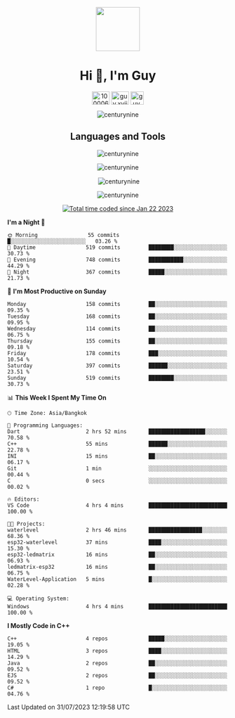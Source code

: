 
<p align="center"> <img src="https://user-images.githubusercontent.com/109062980/213915698-3e79c409-24f8-4471-a5f8-e7a842ad3a0a.gif" width="100" /> </p>
 
<h1 align="center">Hi 👋, I'm Guy</h1>
<p align="center">
<a href="https://fb.com/100006608053988" target="blank"><img align="center" src="https://raw.githubusercontent.com/rahuldkjain/github-profile-readme-generator/master/src/images/icons/Social/facebook.svg" alt="100006608053988" height="30" width="40" /></a>
<a href="https://instagram.com/guy.xvii" target="blank"><img align="center" src="https://raw.githubusercontent.com/rahuldkjain/github-profile-readme-generator/master/src/images/icons/Social/instagram.svg" alt="guy.xvii" height="30" width="40" /></a>
<a href="mailto:lowlifeix@gmail.com" target="blank"><img align="center" src="https://user-images.githubusercontent.com/109062980/226533395-e26b601f-4b8f-456f-affd-55dc944b4149.png" alt="guy.xvii" height="30" width="30" /></a>
</p>

<p align="center"> <img src="https://komarev.com/ghpvc/?username=centurynine&label=Profile%20views&color=0e75b6&style=for-the-badge" alt="centurynine" /> </p>

<h2 align="center">Languages and Tools</h3>

<!-- https://skillicons.dev/ -->
<p align="center">
<img src="https://skillicons.dev/icons?i=html,css,js,bootstrap,jquery,figma,cloudflare,nodejs,php,java,c,cs,cpp,py,dart,flutter,firebase,androidstudio,git,github,linux,docker,kubernetes,sqlite,mysql,mongodb,postman,nginx,express,arduino" alt="centurynine" /> 
</p>
 
<p align="center"><img align="center" src="https://github-readme-stats.vercel.app/api/top-langs?username=centurynine&show_icons=true&locale=en&layout=compact&theme=" alt="centurynine" /></p>

<p align="center">&nbsp;<img align="center" src="https://github-readme-stats.vercel.app/api?username=centurynine&show_icons=true&locale=en&theme=" alt="centurynine" /></p>

<p align="center"><img align="center" src="https://github-readme-streak-stats.herokuapp.com/?user=centurynine&theme=" alt="centurynine" /></p>
<p align="center">
<a href="https://wakatime.com/@9ded98d1-6308-4a11-a75a-63f31fdc4e7a"><img src="https://wakatime.com/badge/user/9ded98d1-6308-4a11-a75a-63f31fdc4e7a.svg" alt="Total time coded since Jan 22 2023" /></a>
  
<!--START_SECTION:waka-->
**I'm a Night 🦉** 

```text
🌞 Morning                55 commits          █░░░░░░░░░░░░░░░░░░░░░░░░   03.26 % 
🌆 Daytime                519 commits         ████████░░░░░░░░░░░░░░░░░   30.73 % 
🌃 Evening                748 commits         ███████████░░░░░░░░░░░░░░   44.29 % 
🌙 Night                  367 commits         █████░░░░░░░░░░░░░░░░░░░░   21.73 % 
```
📅 **I'm Most Productive on Sunday** 

```text
Monday                   158 commits         ██░░░░░░░░░░░░░░░░░░░░░░░   09.35 % 
Tuesday                  168 commits         ██░░░░░░░░░░░░░░░░░░░░░░░   09.95 % 
Wednesday                114 commits         ██░░░░░░░░░░░░░░░░░░░░░░░   06.75 % 
Thursday                 155 commits         ██░░░░░░░░░░░░░░░░░░░░░░░   09.18 % 
Friday                   178 commits         ███░░░░░░░░░░░░░░░░░░░░░░   10.54 % 
Saturday                 397 commits         ██████░░░░░░░░░░░░░░░░░░░   23.51 % 
Sunday                   519 commits         ████████░░░░░░░░░░░░░░░░░   30.73 % 
```


📊 **This Week I Spent My Time On** 

```text
🕑︎ Time Zone: Asia/Bangkok

💬 Programming Languages: 
Dart                     2 hrs 52 mins       ██████████████████░░░░░░░   70.58 % 
C++                      55 mins             ██████░░░░░░░░░░░░░░░░░░░   22.78 % 
INI                      15 mins             ██░░░░░░░░░░░░░░░░░░░░░░░   06.17 % 
Git                      1 min               ░░░░░░░░░░░░░░░░░░░░░░░░░   00.44 % 
C                        0 secs              ░░░░░░░░░░░░░░░░░░░░░░░░░   00.02 % 

🔥 Editors: 
VS Code                  4 hrs 4 mins        █████████████████████████   100.00 % 

🐱‍💻 Projects: 
waterlevel               2 hrs 46 mins       █████████████████░░░░░░░░   68.36 % 
esp32-waterlevel         37 mins             ████░░░░░░░░░░░░░░░░░░░░░   15.30 % 
esp32-ledmatrix          16 mins             ██░░░░░░░░░░░░░░░░░░░░░░░   06.93 % 
ledmatrix-esp32          16 mins             ██░░░░░░░░░░░░░░░░░░░░░░░   06.75 % 
WaterLevel-Application   5 mins              █░░░░░░░░░░░░░░░░░░░░░░░░   02.28 % 

💻 Operating System: 
Windows                  4 hrs 4 mins        █████████████████████████   100.00 % 
```

**I Mostly Code in C++** 

```text
C++                      4 repos             █████░░░░░░░░░░░░░░░░░░░░   19.05 % 
HTML                     3 repos             ████░░░░░░░░░░░░░░░░░░░░░   14.29 % 
Java                     2 repos             ██░░░░░░░░░░░░░░░░░░░░░░░   09.52 % 
EJS                      2 repos             ██░░░░░░░░░░░░░░░░░░░░░░░   09.52 % 
C#                       1 repo              █░░░░░░░░░░░░░░░░░░░░░░░░   04.76 % 
```




 Last Updated on 31/07/2023 12:19:58 UTC
<!--END_SECTION:waka-->
  
</p>

